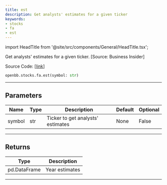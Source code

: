 ```yaml
---
title: est
description: Get analysts' estimates for a given ticker
keywords:
- stocks
- fa
- est
---
```


import HeadTitle from '@site/src/components/General/HeadTitle.tsx';

<HeadTitle title="stocks.fa.est - Reference | OpenBB SDK Docs" />

Get analysts' estimates for a given ticker. [Source: Business Insider]

Source Code: [[link](https://github.com/OpenBB-finance/OpenBBTerminal/tree/main/openbb_terminal/stocks/fundamental_analysis/business_insider_model.py#L164)]

```python wordwrap
openbb.stocks.fa.est(symbol: str)
```

---

## Parameters

| Name | Type | Description | Default | Optional |
| ---- | ---- | ----------- | ------- | -------- |
| symbol | str | Ticker to get analysts' estimates | None | False |


---

## Returns

| Type | Description |
| ---- | ----------- |
| pd.DataFrame | Year estimates |
---

